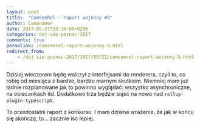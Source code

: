 ```yaml
---
layout: post
title:  "ComSemRel – raport wojenny #9"
author: Comandeer
date: 2017-05-21T20:30:00+0200
categories: daj-sie-poznac-2017
comments: true
permalink: /comsemrel-raport-wojenny-9.html
redirect_from:
    - /daj-sie-poznac-2017/2017/05/21/comsemrel-raport-wojenny-9.html
---
```


Dzisiaj wieczorem będę walczył z interfejsami do renderera, czyli to, co robię od miesiąca z bardzo, bardzo marnym skutkiem. Niemniej mam już ładnie rozplanowane jak to powinno wyglądać: wszystko asynchroniczne, na obiecankach itd. Dodatkowo trza będzie siąść na nowo nad `rollup-plugin-typescript`.

To przedostatni raport z konkursu. I mam dziwne wrażenie, że jak w końcu się skończą, to… zacznie iść lepiej.
